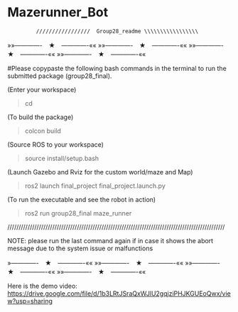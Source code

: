 # Mazerunner_Bot


             /////////////////  Group28_readme \\\\\\\\\\\\\\\\\
              
»»————-　★　————-«« »»————-　★　————-«« »»————-　★　————-«« »»————-　★　————-««



#Please copypaste the following bash commands in the terminal to run the submitted package (group28_final).




(Enter your workspace)

>cd <workspace>



(To build the package)

>colcon build



(Source ROS to your workspace)

>source install/setup.bash



(Launch Gazebo and Rviz for the custom world/maze and Map)

>ros2 launch final_project final_project.launch.py 



(To run the executable and see the robot in action)

>ros2 run group28_final maze_runner


/////////////////////////////////////////////////////////////////////////////////////////////////

NOTE: please run the last command again if in case it shows the abort message due to the system issue or malfunctions

»————-　★　————-«« »»————-　★　————-«« »»————-　★　————-«« »»————-　★　————-««

 
Here is the demo video: https://drive.google.com/file/d/1b3LRtJSraQxWJlU2gqjziPHJKGUEoQwx/view?usp=sharing





